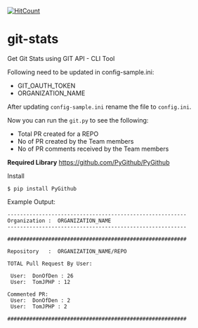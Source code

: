 [![HitCount](http://hits.dwyl.io/donofden/git-stats.svg)](http://hits.dwyl.io/donofden/git-stats)

# git-stats
Get Git Stats using GIT API - CLI Tool

Following need to be updated in config-sample.ini:

- GIT_OAUTH_TOKEN
- ORGANIZATION_NAME

After updating `config-sample.ini` rename the file to `config.ini`.

Now you can run the `git.py` to see the following:
- Total PR created for a REPO
- No of PR created by the Team members
- No of PR comments received by the Team members

**Required Library**
https://github.com/PyGithub/PyGithub

Install

`$ pip install PyGithub`

Example Output:
```
---------------------------------------------------------
Organization :  ORGANIZATION_NAME
---------------------------------------------------------
 
#########################################################
 
Repository   :  ORGANIZATION_NAME/REPO
 
TOTAL Pull Request By User:
 
 User:  DonOfDen : 26
 User:  TomJPHP : 12
 
Commented PR:
 User:  DonOfDen : 2
 User:  TomJPHP : 2
 
#########################################################
```
